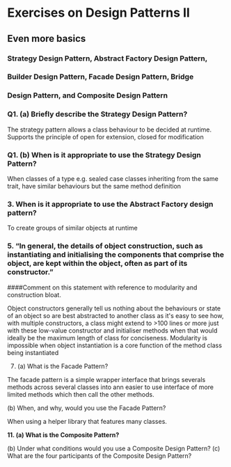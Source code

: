# Exercises on Design Patterns II
## Even more basics
### Strategy Design Pattern, Abstract Factory Design Pattern,
### Builder Design Pattern, Facade Design Pattern, Bridge
### Design Pattern, and Composite Design Pattern


### Q1. (a) Briefly describe the Strategy Design Pattern?

The strategy pattern allows a class behaviour to be decided at runtime. Supports the principle of open for extension, closed for modification

### Q1. (b)  When is it appropriate to use the Strategy Design Pattern?

When classes of a type e.g. sealed case classes inheriting from the same trait, have similar behaviours but the same method definition 

### 3. When is it appropriate to use the Abstract Factory design pattern?

To create groups of similar objects at runtime


### 5. “In general, the details of object construction, such as instantiating and initialising the components that comprise the object, are kept within the object, often as part of its constructor.”
####Comment on this statement with reference to modularity and construction bloat. 

Object constructors generally tell us nothing about the behaviours or state of an object so are best abstracted to another class as 
it's easy to see how, with multiple constructors, a class might extend to >100 lines or more just with these low-value constructor and initialiser methods
when that would ideally be the maximum length of class for conciseness. Modularity is impossible when object instantiation is a core function of the method class being instantiated
 

7. (a) What is the Facade Pattern?

The facade pattern is a simple wrapper interface that brings severals methods across several classes into ann easier to use interface of more limited methods which then call the other methods.  

(b) When, and why, would you use the Facade Pattern?

When using a helper library that features many classes.


**11. (a) What is the Composite Pattern?**



(b) Under what conditions would you use a Composite Design Pattern?
(c) What are the four participants of the Composite Design Pattern?
